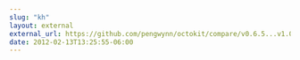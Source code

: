 ```yaml
---
slug: "kh"
layout: external
external_url: https://github.com/pengwynn/octokit/compare/v0.6.5...v1.0.0
date: 2012-02-13T13:25:55-06:00
---
```


